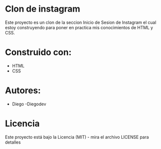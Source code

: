 # Clon de instagram
Este proyecto es un clon de la seccion Inicio de Sesion de Instagram el cual estoy construyendo para poner en practica mis conocimientos de HTML y CSS.
# Construido con:
* HTML
* CSS

# Autores:
* Diego -Diegodev

# Licencia
Este proyecto está bajo la Licencia (MIT) - mira el archivo LICENSE para detalles
